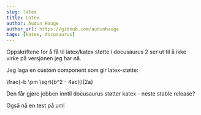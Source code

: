 ```yaml
---
slug: latex
title: Latex
author: Audun Hauge
author_url: https://github.com/audunhauge
tags: [katex, docusaurus]
---
```


Oppskriftene for å få til latex/katex støtte i docusaurus 2 ser ut til å ikke virke på 
versjonen jeg har nå.

Jeg laga en custom component som gir latex-støtte:

<la-tex leqno="false" displaymode="true">\frac{-b \pm \sqrt{b^2 - 4ac}}{2a}</la-tex>

Den får gjøre jobben inntil docusaurus støtter katex - neste stable release?

Også nå en test på uml
<uml-diagram uml="[a]->[b];
                  [<table>Joe |x|y|z];
                  [<start>t]->[a];
                  [b]->[<choice>x];[x] yes->[a];
                  [x] no ->[c];
                  [b]->[<input>c];[c]->[e];[e]->[a]">
</uml-diagram>

<quest-ion qid="47998"></quest-ion>